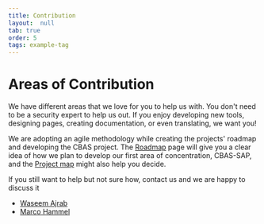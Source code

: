 ```yaml
---
title: Contribution
layout:  null
tab: true
order: 5
tags: example-tag
---
```


# Areas of Contribution
We have different areas that we love for you to help us with. You don't need to be a security expert to help us out. If you enjoy developing new tools, designing pages, creating documentation, or even translating, we want you!

We are adopting an agile methodology while creating the projects' roadmap and developing the CBAS project. The [Roadmap](https://owasp.org/www-project-core-business-application-security/#div-roadmap) page will give you a clear idea of how we plan to develop our first area of concentration, CBAS-SAP, and the [Project map](https://github.com/NO-MONKEY/CBAS/projects/1) might also help you decide.

If you still want to help but not sure how, contact us and we are happy to discuss it

- [Waseem Ajrab](mailto:waseem.ajrab@no-monkey.com)
- [Marco Hammel](mailto:marco.hammel@no-monkey.com)
